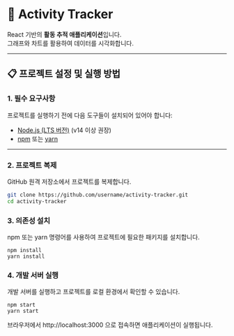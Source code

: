 # 🚀 Activity Tracker

React 기반의 **활동 추적 애플리케이션**입니다.  
그래프와 차트를 활용하여 데이터를 시각화합니다.

---

## 📋 프로젝트 설정 및 실행 방법

### 1. 필수 요구사항

프로젝트를 실행하기 전에 다음 도구들이 설치되어 있어야 합니다:

- [Node.js (LTS 버전)](https://nodejs.org/) (v14 이상 권장)
- [npm](https://www.npmjs.com/) 또는 [yarn](https://yarnpkg.com/)

---

### 2. 프로젝트 복제

GitHub 원격 저장소에서 프로젝트를 복제합니다.

```bash
git clone https://github.com/username/activity-tracker.git
cd activity-tracker
```

### 3. 의존성 설치

npm 또는 yarn 명령어를 사용하여 프로젝트에 필요한 패키지를 설치합니다.

```
npm install
yarn install
```

### 4. 개발 서버 실행

개발 서버를 실행하고 프로젝트를 로컬 환경에서 확인할 수 있습니다.

```
npm start
yarn start
```
브라우저에서 http://localhost:3000 으로 접속하면 애플리케이션이 실행됩니다.
